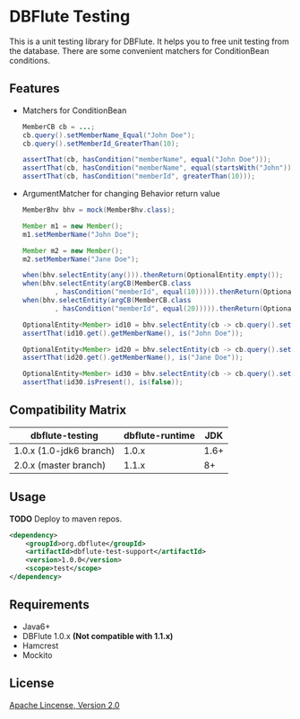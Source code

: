 DBFlute Testing
===============

This is a unit testing library for DBFlute.
It helps you to free unit testing from the database.
There are some convenient matchers for ConditionBean conditions.

Features
--------

- Matchers for ConditionBean
	```java
	MemberCB cb = ...;
	cb.query().setMemberName_Equal("John Doe");
	cb.query().setMemberId_GreaterThan(10);
	
	assertThat(cb, hasCondition("memberName", equal("John Doe")));
	assertThat(cb, hasCondition("memberName", equal(startsWith("John"))));
	assertThat(cb, hasCondition("memberId", greaterThan(10)));
	```
- ArgumentMatcher for changing Behavior return value
	```java
	MemberBhv bhv = mock(MemberBhv.class);
	
	Member m1 = new Member();
	m1.setMemberName("John Doe");
	
	Member m2 = new Member();
	m2.setMemberName("Jane Doe");
	
	when(bhv.selectEntity(any())).thenReturn(OptionalEntity.empty());
	when(bhv.selectEntity(argCB(MemberCB.class
	        , hasCondition("memberId", equal(10))))).thenReturn(OptionalEntity.of(m1));
	when(bhv.selectEntity(argCB(MemberCB.class
	        , hasCondition("memberId", equal(20))))).thenReturn(OptionalEntity.of(m2));
	
	OptionalEntity<Member> id10 = bhv.selectEntity(cb -> cb.query().setMemberId_Equal(10));
	assertThat(id10.get().getMemberName(), is("John Doe"));
	
	OptionalEntity<Member> id20 = bhv.selectEntity(cb -> cb.query().setMemberId_Equal(20));
	assertThat(id20.get().getMemberName(), is("Jane Doe"));
	
	OptionalEntity<Member> id30 = bhv.selectEntity(cb -> cb.query().setMemberId_Equal(30));
	assertThat(id30.isPresent(), is(false));
	```

Compatibility Matrix
--------------------

|dbflute-testing|dbflute-runtime|JDK|
|---------------|---------------|---|
|1.0.x (1.0-jdk6 branch)|1.0.x|1.6+|
|2.0.x (master branch)  |1.1.x|8+  |

Usage
---------

**TODO** Deploy to maven repos.

```xml
<dependency>
    <groupId>org.dbflute</groupId>
    <artifactId>dbflute-test-support</artifactId>
    <version>1.0.0</version>
    <scope>test</scope>
</dependency>
```

Requirements
------------

- Java6+
- DBFlute 1.0.x **(Not compatible with 1.1.x)**
- Hamcrest
- Mockito

License
--------

[Apache Lincense, Version 2.0](https://www.apache.org/licenses/LICENSE-2.0)

